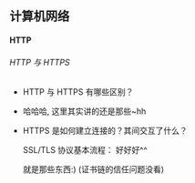 ## 计算机网络

#### HTTP

###### HTTP 与 HTTPS

- HTTP 与 HTTPS 有哪些区别？

- 哈哈哈, 这里其实讲的还是那些~hh

- HTTPS 是如何建立连接的？其间交互了什么？

  SSL/TLS 协议基本流程： 好好好^^

  就是那些东西:)  (证书链的信任问题没看)

